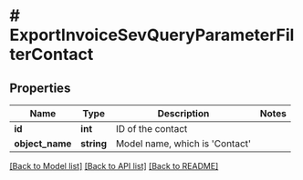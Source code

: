 # # ExportInvoiceSevQueryParameterFilterContact

## Properties

Name | Type | Description | Notes
------------ | ------------- | ------------- | -------------
**id** | **int** | ID of the contact |
**object_name** | **string** | Model name, which is &#39;Contact&#39; |

[[Back to Model list]](../../README.md#models) [[Back to API list]](../../README.md#endpoints) [[Back to README]](../../README.md)
